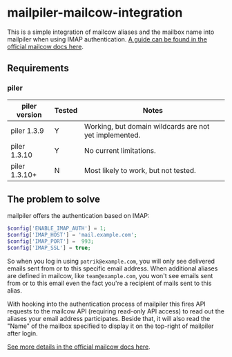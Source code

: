 # mailpiler-mailcow-integration

This is a simple integration of mailcow aliases and the mailbox name into mailpiler when using IMAP authentication. [A guide can be found in the official mailcow docs here](https://mailcow.github.io/mailcow-dockerized-docs/u_e-mailpiler-integration/).

## Requirements

### piler

| piler version | Tested | Notes |
| ------------- | ------ | ----- |
| piler 1.3.9   | Y      | Working, but domain wildcards are not yet implemented. |
| piler 1.3.10  | Y      | No current limitations. |
| piler 1.3.10+ | N      | Most likely to work, but not tested. |

## The problem to solve

mailpiler offers the authentication based on IMAP:

```php
$config['ENABLE_IMAP_AUTH'] = 1;
$config['IMAP_HOST'] = 'mail.example.com';
$config['IMAP_PORT'] =  993;
$config['IMAP_SSL'] = true;
```

So when you log in using `patrik@example.com`, you will only see delivered emails sent from or to this specific email address. When additional aliases are defined in mailcow, like `team@example.com`, you won't see emails sent from or to this email even the fact you're a recipient of mails sent to this alias.

With hooking into the authentication process of mailpiler this fires API requests to the mailcow API (requiring read-only API access) to read out the aliases your email address participates. Beside that, it will also read the "Name" of the mailbox specified to display it on the top-right of mailpiler after login.

[See more details in the official mailcow docs here](https://mailcow.github.io/mailcow-dockerized-docs/u_e-mailpiler-integration/).
